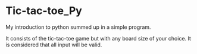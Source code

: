 # Tic-tac-toe_Py
My introduction to python summed up in a simple program.

It consists of the tic-tac-toe game but with any board size of your choice. It is considered that all input will be valid.
